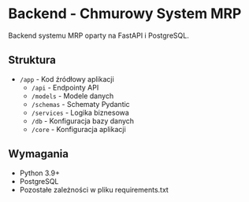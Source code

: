 # Backend - Chmurowy System MRP

Backend systemu MRP oparty na FastAPI i PostgreSQL.

## Struktura

- `/app` - Kod źródłowy aplikacji
  - `/api` - Endpointy API
  - `/models` - Modele danych
  - `/schemas` - Schematy Pydantic
  - `/services` - Logika biznesowa
  - `/db` - Konfiguracja bazy danych
  - `/core` - Konfiguracja aplikacji

## Wymagania

- Python 3.9+
- PostgreSQL
- Pozostałe zależności w pliku requirements.txt
